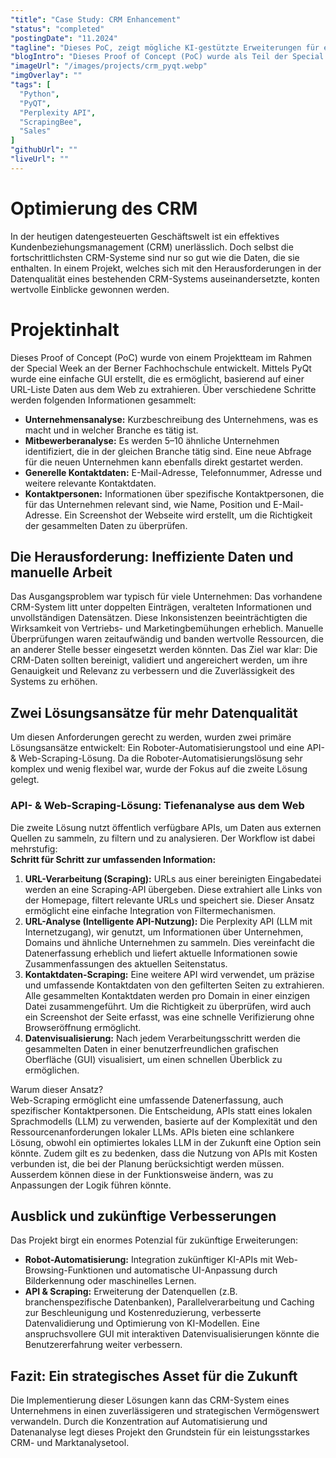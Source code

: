 ```yaml
---
"title": "Case Study: CRM Enhancement"
"status": "completed"
"postingDate": "11.2024"
"tagline": "Dieses PoC, zeigt mögliche KI-gestützte Erweiterungen für ein CRM-System. "
"blogIntro": "Dieses Proof of Concept (PoC) wurde als Teil der Special Week an der Berner Fachhochschule entwickelt. Es zeigt, wie KI-gestützte Funktionen in die Datenaktualisierung eines CRM-Systems vereinfachen können, um die Effizienz und Benutzerfreundlichkeit zu verbessern. Das PoC nutzt PyQt für die GUI-Entwicklung und verschiedene KI-APIs für die Funktionalität."
"imageUrl": "/images/projects/crm_pyqt.webp"
"imgOverlay": ""
"tags": [
  "Python",
  "PyQT",
  "Perplexity API",
  "ScrapingBee",
  "Sales"
]
"githubUrl": ""
"liveUrl": ""
---
```


# Optimierung des CRM

In der heutigen datengesteuerten Geschäftswelt ist ein effektives Kundenbeziehungsmanagement (CRM) unerlässlich. Doch
selbst die fortschrittlichsten CRM-Systeme sind nur so gut wie die Daten, die sie enthalten. In einem Projekt, welches
sich mit den Herausforderungen in der Datenqualität eines bestehenden CRM-Systems auseinandersetzte, konten
wertvolle Einblicke gewonnen werden.

# Projektinhalt

Dieses Proof of Concept (PoC) wurde von einem Projektteam im Rahmen der Special Week an der Berner Fachhochschule
entwickelt. Mittels PyQt
wurde eine einfache GUI erstellt, die es ermöglicht, basierend auf einer URL-Liste Daten aus dem Web zu extrahieren.
Über verschiedene Schritte werden folgenden Informationen gesammelt:

- **Unternehmensanalyse:** Kurzbeschreibung des Unternehmens, was es macht und in welcher Branche es tätig ist.
- **Mitbewerberanalyse:** Es werden 5–10 ähnliche Unternehmen identifiziert, die in der gleichen Branche tätig sind.
  Eine neue Abfrage für die neuen Unternehmen kann ebenfalls direkt gestartet werden.
- **Generelle Kontaktdaten:** E-Mail-Adresse, Telefonnummer, Adresse und weitere relevante Kontaktdaten.
- **Kontaktpersonen:** Informationen über spezifische Kontaktpersonen, die für das Unternehmen relevant sind, wie Name,
  Position und E-Mail-Adresse. Ein Screenshot der Webseite wird erstellt, um die Richtigkeit der gesammelten Daten zu
  überprüfen.

## Die Herausforderung: Ineffiziente Daten und manuelle Arbeit

Das Ausgangsproblem war typisch für viele Unternehmen: Das vorhandene CRM-System litt unter doppelten Einträgen,
veralteten Informationen und unvollständigen Datensätzen. Diese Inkonsistenzen beeinträchtigten die Wirksamkeit von
Vertriebs- und Marketingbemühungen erheblich. Manuelle Überprüfungen waren zeitaufwändig und banden wertvolle
Ressourcen, die an anderer Stelle besser eingesetzt werden könnten. Das Ziel war klar: Die CRM-Daten sollten bereinigt,
validiert und angereichert werden, um ihre Genauigkeit und Relevanz zu verbessern und die Zuverlässigkeit des Systems zu
erhöhen.

## Zwei Lösungsansätze für mehr Datenqualität

Um diesen Anforderungen gerecht zu werden, wurden zwei primäre Lösungsansätze entwickelt: Ein
Roboter-Automatisierungstool und eine API- & Web-Scraping-Lösung. Da die Roboter-Automatisierungslösung sehr komplex und
wenig flexibel war, wurde der Fokus auf die zweite Lösung gelegt.

### API- & Web-Scraping-Lösung: Tiefenanalyse aus dem Web

Die zweite Lösung nutzt öffentlich verfügbare APIs, um Daten aus externen Quellen zu sammeln, zu filtern und zu
analysieren. Der Workflow ist dabei mehrstufig:  
**Schritt für Schritt zur umfassenden Information:**

1. **URL-Verarbeitung (Scraping):** URLs aus einer bereinigten Eingabedatei werden an eine Scraping-API übergeben. Diese
   extrahiert alle Links von der Homepage, filtert relevante URLs und speichert sie. Dieser Ansatz ermöglicht eine
   einfache Integration von Filtermechanismen.
2. **URL-Analyse (Intelligente API-Nutzung):** Die Perplexity API (LLM mit Internetzugang), wir genutzt, um
   Informationen über Unternehmen, Domains und ähnliche Unternehmen zu sammeln. Dies vereinfacht die Datenerfassung
   erheblich und liefert aktuelle Informationen sowie Zusammenfassungen des aktuellen Seitenstatus.
3. **Kontaktdaten-Scraping:** Eine weitere API wird verwendet, um präzise und umfassende Kontaktdaten von den
   gefilterten Seiten zu extrahieren. Alle gesammelten Kontaktdaten werden pro Domain in einer einzigen Datei
   zusammengeführt. Um die Richtigkeit zu überprüfen, wird auch ein Screenshot der Seite erfasst, was eine schnelle
   Verifizierung ohne Browseröffnung ermöglicht.
4. **Datenvisualisierung:** Nach jedem Verarbeitungsschritt werden die gesammelten Daten in einer benutzerfreundlichen
   grafischen Oberfläche (GUI) visualisiert, um einen schnellen Überblick zu ermöglichen.

Warum dieser Ansatz?  
Web-Scraping ermöglicht eine umfassende Datenerfassung, auch spezifischer Kontaktpersonen. Die Entscheidung, APIs statt
eines lokalen Sprachmodells (LLM) zu verwenden, basierte auf der Komplexität und den Ressourcenanforderungen lokaler
LLMs. APIs bieten eine schlankere Lösung, obwohl ein optimiertes lokales LLM in der Zukunft eine Option sein könnte.
Zudem gilt es zu bedenken, dass die Nutzung von APIs mit Kosten verbunden ist, die bei der Planung berücksichtigt werden
müssen. Ausserdem können diese in der Funktionsweise ändern, was zu Anpassungen der Logik führen könnte.

## Ausblick und zukünftige Verbesserungen

Das Projekt birgt ein enormes Potenzial für zukünftige Erweiterungen:

* **Robot-Automatisierung:** Integration zukünftiger KI-APIs mit Web-Browsing-Funktionen und automatische UI-Anpassung
  durch Bilderkennung oder maschinelles Lernen.
* **API & Scraping:** Erweiterung der Datenquellen (z.B. branchenspezifische Datenbanken), Parallelverarbeitung und
  Caching zur Beschleunigung und Kostenreduzierung, verbesserte Datenvalidierung und Optimierung von KI-Modellen. Eine
  anspruchsvollere GUI mit interaktiven Datenvisualisierungen könnte die Benutzererfahrung weiter verbessern.

## Fazit: Ein strategisches Asset für die Zukunft

Die Implementierung dieser Lösungen kann das CRM-System eines Unternehmens in einen zuverlässigeren und strategischen
Vermögenswert verwandeln. Durch die Konzentration auf Automatisierung und Datenanalyse legt dieses Projekt den
Grundstein für ein leistungsstarkes CRM- und Marktanalysetool.